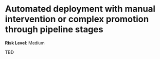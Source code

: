 # Automated deployment with manual intervention or complex promotion through pipeline stages

**Risk Level**: Medium

TBD
